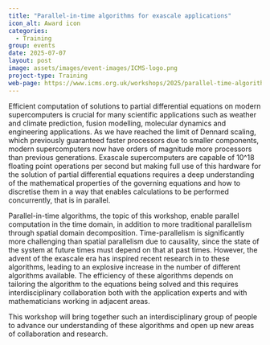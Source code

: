 ```yaml
---
title: "Parallel-in-time algorithms for exascale applications"
icon_alt: Award icon
categories:
  - Training
group: events
date: 2025-07-07
layout: post
image: assets/images/event-images/ICMS-logo.png
project-type: Training
web-page: https://www.icms.org.uk/workshops/2025/parallel-time-algorithms-exascale-applications
---
```



Efficient computation of solutions to partial differential equations on modern supercomputers is crucial for many scientific applications such as weather and climate prediction, fusion modelling, molecular dynamics and engineering applications. As we have reached the limit of Dennard scaling, which previously guaranteed faster processors due to smaller components, modern supercomputers now have orders of magnitude more processors than previous generations. Exascale supercomputers are capable of 10^18 floating point operations per second but making full use of this hardware for the solution of partial differential equations requires a deep understanding of the mathematical properties of the governing equations and how to discretise them in a way that enables calculations to be performed concurrently, that is in parallel.

Parallel-in-time algorithms, the topic of this workshop, enable parallel computation in the time domain, in addition to more traditional parallelism through spatial domain decomposition. Time-parallelism is significantly more challenging than spatial parallelism due to causality, since the state of the system at future times must depend on that at past times. However, the advent of the exascale era has inspired recent research in to these algorithms, leading to an explosive increase in the number of different algorithms available. The efficiency of these algorithms depends on tailoring the algorithm to the equations being solved and this requires interdisciplinary collaboration both with the application experts and with mathematicians working in adjacent areas.

This workshop will bring together such an interdisciplinary group of people to advance our understanding of these algorithms and open up new areas of collaboration and research.
